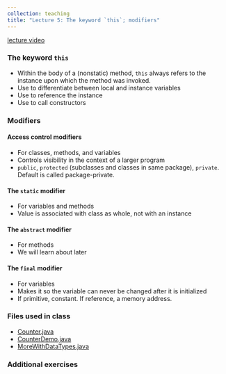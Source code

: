 ```yaml
---
collection: teaching
title: "Lecture 5: The keyword `this`; modifiers"
---
```


[lecture video]()


### The keyword `this`
* Within the body of a (nonstatic) method, `this` always refers to the instance
	upon which the method was invoked.
* Use to differentiate between local and instance variables
* Use to reference the instance
* Use to call constructors

### Modifiers

#### Access control modifiers
* For classes, methods, and variables
* Controls visibility in the context of a larger program
* `public`, `protected` (subclasses and classes in same package), `private`. Default is called package-private.

#### The `static` modifier
* For variables and methods
* Value is associated with class as whole, not with an instance

#### The `abstract` modifier
* For methods
* We will learn about later

#### The `final` modifier
* For variables
* Makes it so the variable can never be changed after it is initialized
* If primitive, constant. If reference, a memory address.

### Files used in class
* [Counter.java](https://lgw2.github.io/teaching/csci132-fall-2022/lectures/Counter.java)
* [CounterDemo.java](https://lgw2.github.io/teaching/csci132-fall-2022/lectures/CounterDemo.java)
* [MoreWithDataTypes.java](https://lgw2.github.io/teaching/csci132-fall-2022/lectures/MoreWithDataTypes.java)

### Additional exercises


